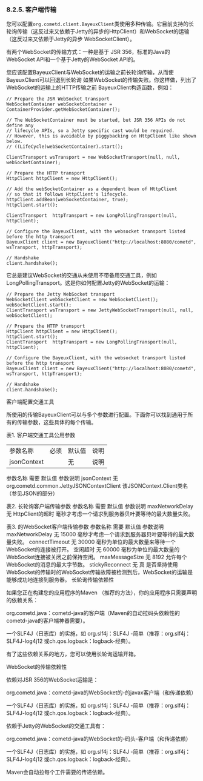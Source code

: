 ### 8.2.5. 客户端传输
您可以配置`org.cometd.client.BayeuxClient`类使用多种传输。它目前支持的长轮询传输（这反过来又依赖于Jetty的异步的HttpClient）和WebSocket的运输（这反过来又依赖于Jetty的异步 WebSocketClient）。

有两个WebSocket的传输方式：一种是基于 JSR 356，标准的Java的WebSocket API和一个基于Jetty的WebSocket API的。

您应该配置BayeuxClient与WebSocket的运输之前长轮询传输，从而使BayeuxClient可以回退到长轮询 如果WebSocket的传输失败。你这样做，列出了WebSocket的运输上的HTTP传输之前 BayeuxClient构造函数，例如：

    // Prepare the JSR WebSocket transport
    WebSocketContainer webSocketContainer = ContainerProvider.getWebSocketContainer();

    // The WebSocketContainer must be started, but JSR 356 APIs do not define any
    // lifecycle APIs, so a Jetty specific cast would be required.
    // However, this is avoidable by piggybacking on HttpClient like shown below.
    // ((LifeCycle)webSocketContainer).start();

    ClientTransport wsTransport = new WebSocketTransport(null, null, webSocketContainer);

    // Prepare the HTTP transport
    HttpClient httpClient = new HttpClient();

    // Add the webSocketContainer as a dependent bean of HttpClient
    // so that it follows HttpClient's lifecycle.
    httpClient.addBean(webSocketContainer, true);
    httpClient.start();

    ClientTransport  httpTransport = new LongPollingTransport(null, httpClient);

    // Configure the BayeuxClient, with the websocket transport listed before the http transport
    BayeuxClient client = new BayeuxClient("http://localhost:8080/cometd", wsTransport, httpTransport);

    // Handshake
    client.handshake();

它总是建议WebSocket的交通从未使用不带备用交通工具，例如LongPollingTransport。这是你如何配置Jetty的WebSocket的运输：

    // Prepare the Jetty WebSocket transport
    WebSocketClient webSocketClient = new WebSocketClient();
    webSocketClient.start();
    ClientTransport wsTransport = new JettyWebSocketTransport(null, null, webSocketClient);

    // Prepare the HTTP transport
    HttpClient httpClient = new HttpClient();
    httpClient.start();
    ClientTransport  httpTransport = new LongPollingTransport(null, httpClient);

    // Configure the BayeuxClient, with the websocket transport listed before the http transport
    BayeuxClient client = new BayeuxClient("http://localhost:8080/cometd", wsTransport, httpTransport);

    // Handshake
    client.handshake();

客户端配置交通工具

所使用的传输BayeuxClient可以与多个参数进行配置。下面你可以找到通用于所有的传输参数，这些具体的每个传输。

表1. 客户端交通工具公用参数

<table>
    <tr>
        <td>参数名称</td>
        <td>必须</td>
        <td>默认值</td>
        <td>说明</td>
    </tr>
    <tr>
        <td>jsonContext</td>
        <td></td>
        <td>无</td>
        <td>说明</td>
    </tr>
</table>

参数名称
需要
默认值
参数说明
jsonContext
无
org.cometd.common.JettyJSONContextClient
该JSONContext.Client类名（参见JSON的部分）

表2. 长轮询客户端传输参数
参数名称
需要
默认值
参数说明
maxNetworkDelay
无
HttpClient的超时
毫秒才考虑一个​​请求到服务器贝叶要等待的最大数量失败。

表3. 的WebSocket客户端传输参数
参数名称
需要
默认值
参数说明
maxNetworkDelay
无
15000
毫秒才考虑一个​​请求到服务器贝叶要等待的最大数量失败。
connectTimeout
无
30000
毫秒为单位的最大数量来等待一个WebSocket的连接被打开。
空闲超时
无
60000
毫秒为单位的最大数量的WebSocket连接被关闭之前保持空闲。
maxMessageSize
无
8192
允许每个WebSocket的消息的最大字节数。
stickyReconnect
无
真
是否坚持使用WebSocket的传输时的WebSocket传输故障被检测到后，WebSocket的运输是能够成功地连接到服务器。
长轮询传输依赖性

如果您正在构建您的应用程序的Maven （推荐的方法），你的应用程序只需要声明的依赖关系：

org.cometd.java：cometd-java的客户端（Maven的自动拉码头依赖性的cometd-java的客户端神器需要）。

一个SLF4J（日志库）的实施，如 org.slf4j：SLF4J -简单（推荐：org.slf4j：SLF4J-log4j12 或ch.qos.logback：logback-经典）。

有了这些依赖关系的地方，您可以使用长轮询运输开箱。

WebSocket的传输依赖性

依赖对JSR 356的WebSocket运输是：

org.cometd.java：cometd-java的WebSocket的-的javax客户端（和传递依赖）

一个SLF4J（日志库）的实施，如 org.slf4j：SLF4J -简单（推荐：org.slf4j：SLF4J-log4j12 或ch.qos.logback：logback-经典）。

依赖于Jetty的WebSocket的交通工具有：

org.cometd.java：cometd-java的WebSocket的-码头-客户端（和传递依赖）

一个SLF4J（日志库）的实施，如 org.slf4j：SLF4J -简单（推荐：org.slf4j：SLF4J-log4j12 或ch.qos.logback：logback-经典）。

Maven会自动拉每个工件需要的传递依赖。
